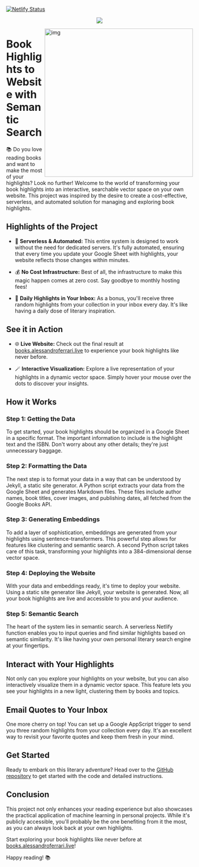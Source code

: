 [![Netlify Status](https://api.netlify.com/api/v1/badges/2423e3e6-52d9-40e1-940a-0276913477e1/deploy-status)](https://app.netlify.com/sites/comfy-bunny-349a79/deploys)

<p align="center">
    <img src="https://books.alessandroferrari.live/book-ss.png">
</p>

<img src="https://alessandroferrari.live/assets/posts/book-highlights/book-highlight-diagram.png" alt="img" align="right" width="400px">

# Book Highlights to Website with Semantic Search

📚 Do you love reading books and want to make the most of your highlights? Look no further! Welcome to the world of transforming your book highlights into an interactive, searchable vector space on your own website. This project was inspired by the desire to create a cost-effective, serverless, and automated solution for managing and exploring book highlights.

## Highlights of the Project

- 🚀 **Serverless & Automated:** This entire system is designed to work without the need for dedicated servers. It's fully automated, ensuring that every time you update your Google Sheet with highlights, your website reflects those changes within minutes.

- 💰 **No Cost Infrastructure:** Best of all, the infrastructure to make this magic happen comes at zero cost. Say goodbye to monthly hosting fees!

- 💌 **Daily Highlights in Your Inbox:** As a bonus, you'll receive three random highlights from your collection in your inbox every day. It's like having a daily dose of literary inspiration.

## See it in Action
- 🌐 **Live Website:** Check out the final result at [books.alessandroferrari.live](https://books.alessandroferrari.live) to experience your book highlights like never before.

- 🪄 **Interactive Visualization:** Explore a live representation of your highlights in a dynamic vector space. Simply hover your mouse over the dots to discover your insights.

## How it Works

### Step 1: Getting the Data
To get started, your book highlights should be organized in a Google Sheet in a specific format. The important information to include is the highlight text and the ISBN. Don't worry about any other details; they're just unnecessary baggage. 

### Step 2: Formatting the Data
The next step is to format your data in a way that can be understood by Jekyll, a static site generator. A Python script extracts your data from the Google Sheet and generates Markdown files. These files include author names, book titles, cover images, and publishing dates, all fetched from the Google Books API.

### Step 3: Generating Embeddings
To add a layer of sophistication, embeddings are generated from your highlights using sentence-transformers. This powerful step allows for features like clustering and semantic search. A second Python script takes care of this task, transforming your highlights into a 384-dimensional dense vector space.

### Step 4: Deploying the Website
With your data and embeddings ready, it's time to deploy your website. Using a static site generator like Jekyll, your website is generated. Now, all your book highlights are live and accessible to you and your audience.

### Step 5: Semantic Search
The heart of the system lies in semantic search. A serverless Netlify function enables you to input queries and find similar highlights based on semantic similarity. It's like having your own personal literary search engine at your fingertips.

## Interact with Your Highlights
Not only can you explore your highlights on your website, but you can also interactively visualize them in a dynamic vector space. This feature lets you see your highlights in a new light, clustering them by books and topics.

## Email Quotes to Your Inbox
One more cherry on top! You can set up a Google AppScript trigger to send you three random highlights from your collection every day. It's an excellent way to revisit your favorite quotes and keep them fresh in your mind.

## Get Started
Ready to embark on this literary adventure? Head over to the [GitHub repository](https://github.com/your-repo-url) to get started with the code and detailed instructions.

## Conclusion
This project not only enhances your reading experience but also showcases the practical application of machine learning in personal projects. While it's publicly accessible, you'll probably be the one benefiting from it the most, as you can always look back at your own highlights.

Start exploring your book highlights like never before at [books.alessandroferrari.live](https://books.alessandroferrari.live)!

Happy reading! 📚

